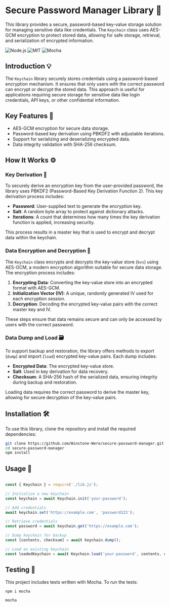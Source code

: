 # Secure Password Manager Library 🔐

This library provides a secure, password-based key-value storage solution for managing sensitive data like credentials. The `Keychain` class uses AES-GCM encryption to protect stored data, allowing for safe storage, retrieval, and serialization of encrypted information.

![Node.js](https://img.shields.io/badge/Node.js-339933?style=flat&logo=node.js&logoColor=white)
![MIT](https://img.shields.io/badge/License-MIT-green)
![Mocha](https://img.shields.io/badge/Mocha-5.2.0-8d8d8d)

## Introduction 💡

The `Keychain` library securely stores credentials using a password-based encryption mechanism. It ensures that only users with the correct password can encrypt or decrypt the stored data. This approach is useful for applications requiring secure storage for sensitive data like login credentials, API keys, or other confidential information.

## Key Features 🔑

- AES-GCM encryption for secure data storage.
- Password-based key derivation using PBKDF2 with adjustable iterations.
- Support for serializing and deserializing encrypted data.
- Data integrity validation with SHA-256 checksum.

## How It Works ⚙️

### Key Derivation 🔑

To securely derive an encryption key from the user-provided password, the library uses PBKDF2 (Password-Based Key Derivation Function 2). This key derivation process includes:

- **Password**: User-supplied text to generate the encryption key.
- **Salt**: A random byte array to protect against dictionary attacks.
- **Iterations**: A count that determines how many times the key derivation function is applied, increasing security.

This process results in a master key that is used to encrypt and decrypt data within the keychain.

### Data Encryption and Decryption 🔐

The `Keychain` class encrypts and decrypts the key-value store (`kvs`) using AES-GCM, a modern encryption algorithm suitable for secure data storage. The encryption process includes:

1. **Encrypting Data**: Converting the key-value store into an encrypted format with AES-GCM.
2. **Initialization Vector (IV)**: A unique, randomly generated IV used for each encryption session.
3. **Decryption**: Decoding the encrypted key-value pairs with the correct master key and IV.

These steps ensure that data remains secure and can only be accessed by users with the correct password.

### Data Dump and Load 🗃️

To support backup and restoration, the library offers methods to export (`dump`) and import (`load`) encrypted key-value pairs. Each dump includes:

- **Encrypted Data**: The encrypted key-value store.
- **Salt**: Used in key derivation for data recovery.
- **Checksum**: A SHA-256 hash of the serialized data, ensuring integrity during backup and restoration.

Loading data requires the correct password to derive the master key, allowing for secure decryption of the key-value pairs.

## Installation 🛠️

To use this library, clone the repository and install the required dependencies:

```bash
git clone https://github.com/Winstone-Were/secure-password-manager.git
cd secure-password-manager
npm install

```

## Usage 🚀


```javascript

const { Keychain } = require('./lib.js');

// Initialize a new keychain
const keychain = await Keychain.init('your-password');

// Add credentials
await keychain.set('https://example.com', 'password123');

// Retrieve credentials
const password = await keychain.get('https://example.com');

// Dump keychain for backup
const [contents, checksum] = await keychain.dump();

// Load an existing keychain
const loadedKeychain = await Keychain.load('your-password', contents, checksum);

```

## Testing 🧪

This project includes tests written with Mocha. To run the tests:

```bash
npm i mocha

mocha
```
